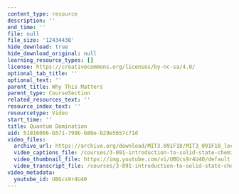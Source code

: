 ```yaml
---
content_type: resource
description: ''
end_time: ''
file: null
file_size: '12434438'
hide_download: true
hide_download_original: null
learning_resource_types: []
license: https://creativecommons.org/licenses/by-nc-sa/4.0/
optional_tab_title: ''
optional_text: ''
parent_title: Why This Matters
parent_type: CourseSection
related_resources_text: ''
resource_index_text: ''
resourcetype: Video
start_time: ''
title: Quantum Domination
uid: 51816066-b571-799b-b80e-b29e5657c71d
video_files:
  archive_url: https://archive.org/download/MIT3.091F18/MIT3_091F18_lec06_wtm_300k.mp4
  video_captions_file: /courses/3-091-introduction-to-solid-state-chemistry-fall-2018/UBGcs9r4U40_captions.webvtt
  video_thumbnail_file: https://img.youtube.com/vi/UBGcs9r4U40/default.jpg
  video_transcript_file: /courses/3-091-introduction-to-solid-state-chemistry-fall-2018/UBGcs9r4U40_transcript.pdf
video_metadata:
  youtube_id: UBGcs9r4U40
---
```

